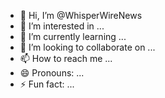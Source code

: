 - 👋 Hi, I’m @WhisperWireNews
- 👀 I’m interested in ...
- 🌱 I’m currently learning ...
- 💞️ I’m looking to collaborate on ...
- 📫 How to reach me ...
- 😄 Pronouns: ...
- ⚡ Fun fact: ...

<!---
WhisperWireNews/WhisperWireNews is a ✨ special ✨ repository because its `README.md` (this file) appears on your GitHub profile.
You can click the Preview link to take a look at your changes.
--->
